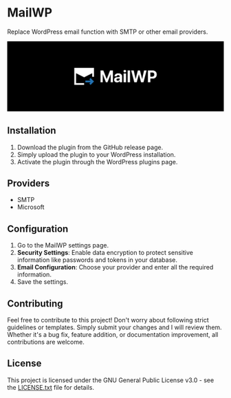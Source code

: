 # MailWP

Replace WordPress email function with SMTP or other email providers.

![Banner](/assets/banner-1544x500.jpg)

## Installation

1. Download the plugin from the GitHub release page.
2. Simply upload the plugin to your WordPress installation.
3. Activate the plugin through the WordPress plugins page.

## Providers

- SMTP
- Microsoft

## Configuration

1. Go to the MailWP settings page.
2. **Security Settings**: Enable data encryption to protect sensitive information like passwords and tokens in your database.
3. **Email Configuration**: Choose your provider and enter all the required information.
4. Save the settings.

## Contributing

Feel free to contribute to this project! Don't worry about following strict guidelines or templates. Simply submit your changes and I will review them. Whether it's a bug fix, feature addition, or documentation improvement, all contributions are welcome.

## License

This project is licensed under the GNU General Public License v3.0 - see the [LICENSE.txt](LICENSE.txt) file for details.